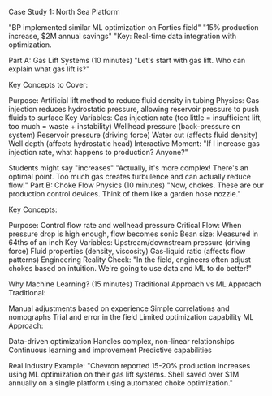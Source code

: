 Case Study 1: North Sea Platform

"BP implemented similar ML optimization on Forties field"
"15% production increase, $2M annual savings"
"Key: Real-time data integration with optimization.

Part A: Gas Lift Systems (10 minutes)
"Let's start with gas lift. Who can explain what gas lift is?"

Key Concepts to Cover:

Purpose: Artificial lift method to reduce fluid density in tubing
Physics: Gas injection reduces hydrostatic pressure, allowing reservoir pressure to push fluids to surface
Key Variables:
Gas injection rate (too little = insufficient lift, too much = waste + instability)
Wellhead pressure (back-pressure on system)
Reservoir pressure (driving force)
Water cut (affects fluid density)
Well depth (affects hydrostatic head)
Interactive Moment: "If I increase gas injection rate, what happens to production? Anyone?"

Students might say "increases"
"Actually, it's more complex! There's an optimal point. Too much gas creates turbulence and can actually reduce flow!"
Part B: Choke Flow Physics (10 minutes)
"Now, chokes. These are our production control devices. Think of them like a garden hose nozzle."

Key Concepts:

Purpose: Control flow rate and wellhead pressure
Critical Flow: When pressure drop is high enough, flow becomes sonic
Bean size: Measured in 64ths of an inch
Key Variables:
Upstream/downstream pressure (driving force)
Fluid properties (density, viscosity)
Gas-liquid ratio (affects flow patterns)
Engineering Reality Check: "In the field, engineers often adjust chokes based on intuition. We're going to use data and ML to do better!"

Why Machine Learning? (15 minutes)
Traditional Approach vs ML Approach
Traditional:

Manual adjustments based on experience
Simple correlations and nomographs
Trial and error in the field
Limited optimization capability
ML Approach:

Data-driven optimization
Handles complex, non-linear relationships
Continuous learning and improvement
Predictive capabilities

Real Industry Example: "Chevron reported 15-20% production increases using ML optimization on their gas lift systems. Shell saved over $1M annually on a single platform using automated choke optimization."

